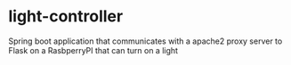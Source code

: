 # light-controller
Spring boot application that communicates with a apache2 proxy server to Flask on a RasbperryPI that can turn on a light
